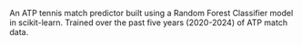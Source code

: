 An ATP tennis match predictor built using a Random Forest Classifier model in scikit-learn.
Trained over the past five years (2020-2024) of ATP match data.
